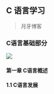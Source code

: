 ## C 语言学习

>月牙博客



### C语言基础部分



![](https://www.likui.co/C/CLanguage/CLanguage.png)


#### 第一章 C语言概述

#### 1.1 C语言发展


